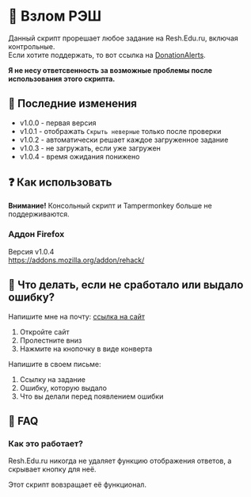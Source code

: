 # 🤖 Взлом РЭШ
Данный скрипт прорешает любое задание на Resh.Edu.ru, включая контрольные. \
Если хотите поддержать, то вот ссылка на [DonationAlerts](https://www.donationalerts.com/r/theairblow).

**Я не несу ответсвенность за возможные проблемы после использования этого скрипта.**

## 🔶 Последние изменения
* v1.0.0 - первая версия
* v1.0.1 - отображать `Скрыть неверные` только после проверки
* v1.0.2 - автоматически решает каждое загруженное задание
* v1.0.3 - не загружать, если уже загружен
* v1.0.4 - время ожидания понижено

## ❓ Как использовать
**Внимание!** Консольный скрипт и Tampermonkey больше не поддерживаются.

### Аддон Firefox
Версия v1.0.4 \
https://addons.mozilla.org/addon/rehack/

## 🤔 Что делать, если не сработало или выдало ошибку?

Напишите мне на почту: [ссылка на сайт](https://theairblow.github.io/)
1) Откройте сайт
2) Пролестните вниз
3) Нажмите на кнопочку в виде конверта

Напишите в своем письме:
1) Ссылку на задание
2) Ошибку, которую выдало
3) Что вы делали перед появлением ошибки

## 🙋 FAQ
### Как это работает?
Resh.Edu.ru никогда не удаляет функцию отображения ответов, а скрывает кнопку для неё. 

Этот скрипт вовзращает её функционал.
